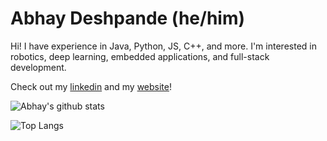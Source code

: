 # Abhay Deshpande (he/him)
Hi! I have experience in Java, Python, JS, C++, and more. I'm interested in robotics, deep learning, embedded applications, and full-stack development.

Check out my [linkedin](https://www.linkedin.com/in/abhaybd/) and my [website](https://abhaybd.github.io)!

![Abhay's github stats](https://github-readme-stats.vercel.app/api?username=abhaybd&show_icons=true&count_private=true&theme=tokyonight)

![Top Langs](https://github-readme-stats.vercel.app/api/top-langs/?username=abhaybd&layout=compact&langs_count=4&theme=tokyonight)
